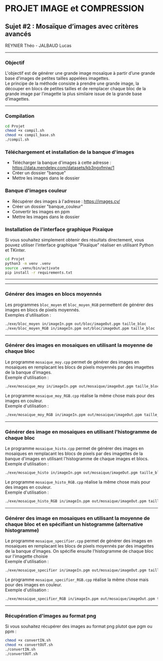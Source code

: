 # PROJET IMAGE et COMPRESSION

## Sujet #2 : Mosaïque d’images avec critères avancés

REYNIER Théo - JALBAUD Lucas

---
### Objectif

L'objectif est de générer une grande image mosaïque à partir d’une grande base d’images de petites tailles appelées imagettes. \
Le principe de la méthode consiste à prendre une grande image, la découper en blocs de petites tailles et de remplacer chaque bloc de la grande image par l’imagette la plus similaire issue de la grande base d’imagettes.

---

### Compilation

```bash
cd Projet
chmod +x compil.sh
chmod +x compil_base.sh
./compil.sh
```

### Téléchargement et installation de la banque d'images

- Télécharger la banque d'images à cette adresse : https://data.mendeley.com/datasets/kb3ngxfmjw/1
- Créer un dossier "banque"
- Mettre les images dans le dossier

### Banque d'images couleur
- Récupérer des images à l'adresse : https://images.cv/
- Créer un dossier "banque_couleur"
- Convertir les images en ppm
- Mettre les images dans le dossier

### Installation de l'interface graphique Pixaique

Si vous souhaitez simplement obtenir des résultats directement, vous pouvez utiliser l'interface graphique "Pixaïque" réaliser en utilisant Python et TKinter.

```bash
cd Projet
python3 -m venv .venv
source .venv/bin/activate
pip install -r requirements.txt
```

---
---

### Générer des images en blocs moyennés

Les programmes `bloc_moyen` et `bloc_moyen_RGB` permettent de générer des images en blocs de pixels moyennés.\
Exemples d'utilisation :
```bash
./exe/bloc_moyen in/imageIn.pgm out/bloc/imageOut.pgm taille_bloc
./exe/bloc_moyen_RGB in/imageIn.ppm out/bloc/imageOut.ppm taille_bloc
```

---

### Générer des images en mosaiques en utilisant la moyenne de chaque bloc

Le programme `mosaique_moy.cpp` permet de générer des images en mosaiques en remplacant les blocs de pixels moyennés par des imagettes de la banque d'images.\
Exemple d'utilisation :
```bash
./exe/mosaique_moy in/imageIn.pgm out/mosaique/imageOut.pgm taille_bloc nombre_images
```

Le programme `mosaique_moy_RGB.cpp` réalise la même chose mais pour des images en couleur.\
Exemple d'utilisation :
```bash
./exe/mosaique_moy_RGB in/imageIn.ppm out/mosaique/imageOut.ppm taille_bloc nombre_images
```

---

### Générer des image en mosaiques en utilisant l'histogramme de chaque bloc
Le programme `mosaique_histo.cpp` permet de générer des images en mosaiques en remplacant les blocs de pixels  par des imagettes de la banque d'images en utilisant l'histogramme de chaque images et blocs.\
Exemple d'utilisation :
```bash
./exe/mosaique_histo in/imageIn.pgm out/mosaique/imageOut.pgm taille_bloc nombre_images
```

Le programme `mosaique_histo_RGB.cpp` réalise la même chose mais pour des images en couleur.\
Exemple d'utilisation :
```bash
./exe/mosaique_histo_RGB in/imageIn.ppm out/mosaique/imageOut.ppm taille_bloc nombre_images
```

---

### Générer des image en mosaiques en utilisant la moyenne de chaque bloc et en spécifiant un histogramme (alternative histogramme)
Le programme `mosaique_specifier.cpp` permet de générer des images en mosaiques en remplacant les blocs de pixels moyennés par des imagettes de la banque d'images. On spécifie ensuite l'histogramme de chaque bloc sur l'imagette choisie\
Exemple d'utilisation :
```bash
./exe/mosaique_specifier in/imageIn.pgm out/mosaique/imageOut.pgm taille_bloc nombre_images
```

Le programme `mosaique_specifier_RGB.cpp` réalise la même chose mais pour des images en couleur.\
Exemple d'utilisation :
```bash
./exe/mosaique_specifier_RGB in/imageIn.ppm out/mosaique/imageOut.ppm taille_bloc nombre_images
```

---

### Récupération d'images au format png

Si vous souhaitez récupérer des images au format png plutot que pgm ou ppm :

```bash
chmod +x convertIN.sh
chmod +x convertOUT.sh
./convertIN.sh
./convertOUT.sh
```